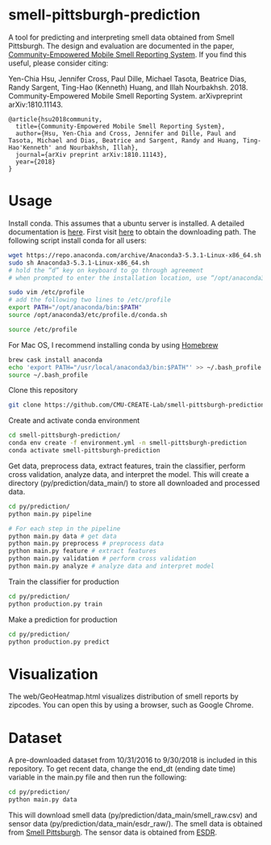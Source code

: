 # smell-pittsburgh-prediction
A tool for predicting and interpreting smell data obtained from Smell Pittsburgh. The design and evaluation are documented in the paper, [Community-Empowered Mobile Smell Reporting System](https://arxiv.org/abs/1810.11143). If you find this useful, please consider citing:<br/>

Yen-Chia Hsu, Jennifer Cross, Paul Dille, Michael Tasota, Beatrice Dias, Randy Sargent, Ting-Hao (Kenneth) Huang, and Illah Nourbakhsh. 2018. Community-Empowered Mobile Smell Reporting System. arXivpreprint arXiv:1810.11143. 
```
@article{hsu2018community,
  title={Community-Empowered Mobile Smell Reporting System},
  author={Hsu, Yen-Chia and Cross, Jennifer and Dille, Paul and Tasota, Michael and Dias, Beatrice and Sargent, Randy and Huang, Ting-Hao'Kenneth' and Nourbakhsh, Illah},
  journal={arXiv preprint arXiv:1810.11143},
  year={2018}
}
```
# Usage
Install conda. This assumes that a ubuntu server is installed. A detailed documentation is [here](https://conda.io/docs/user-guide/getting-started.html). First visit [here](https://www.anaconda.com/download/#linux) to obtain the downloading path. The following script install conda for all users:
```sh
wget https://repo.anaconda.com/archive/Anaconda3-5.3.1-Linux-x86_64.sh # replace this with the desired path
sudo sh Anaconda3-5.3.1-Linux-x86_64.sh
# hold the “d” key on keyboard to go through agreement
# when prompted to enter the installation location, use “/opt/anaconda3”

sudo vim /etc/profile
# add the following two lines to /etc/profile
export PATH="/opt/anaconda/bin:$PATH"
source /opt/anaconda3/etc/profile.d/conda.sh

source /etc/profile
```
For Mac OS, I recommend installing conda by using [Homebrew](https://brew.sh/)
```sh
brew cask install anaconda
echo 'export PATH="/usr/local/anaconda3/bin:$PATH"' >> ~/.bash_profile
source ~/.bash_profile
```
Clone this repository
```sh
git clone https://github.com/CMU-CREATE-Lab/smell-pittsburgh-prediction.git
```
Create and activate conda environment
```sh
cd smell-pittsburgh-prediction/
conda env create -f environment.yml -n smell-pittsburgh-prediction
conda activate smell-pittsburgh-prediction
```
Get data, preprocess data, extract features, train the classifier, perform cross validation, analyze data, and interpret the model. This will create a directory (py/prediction/data_main/) to store all downloaded and processed data.
```sh
cd py/prediction/
python main.py pipeline

# For each step in the pipeline
python main.py data # get data
python main.py preprocess # preprocess data
python main.py feature # extract features
python main.py validation # perform cross validation
python main.py analyze # analyze data and interpret model
```
Train the classifier for production
```sh
cd py/prediction/
python production.py train
```
Make a prediction for production
```sh
cd py/prediction/
python production.py predict
```

# Visualization
The web/GeoHeatmap.html visualizes distribution of smell reports by zipcodes. You can open this by using a browser, such as Google Chrome.

# Dataset
A pre-downloaded dataset from 10/31/2016 to 9/30/2018 is included in this repository. To get recent data, change the end_dt (ending date time) variable in the main.py file and then run the following:
```sh
cd py/prediction/
python main.py data
```
This will download smell data (py/prediction/data_main/smell_raw.csv) and sensor data (py/prediction/data_main/esdr_raw/). The smell data is obtained from [Smell Pittsburgh](https://github.com/CMU-CREATE-Lab/smell-pittsburgh-rails/wiki/How-to-use-the-API). The sensor data is obtained from [ESDR](https://github.com/CMU-CREATE-Lab/esdr/blob/master/HOW_TO.md).
